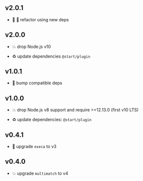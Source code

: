 ## v2.0.1

* 🐞 🐞 refactor using new deps

## v2.0.0

* 💥 drop Node.js v10

* ♻️ update dependencies `@start/plugin`

## v1.0.1

* 🐞 bump compatible deps

## v1.0.0

* 💥 drop Node.js v8 support and require >=12.13.0 (first v10 LTS)

* ♻️ update dependencies: `@start/plugin`

## v0.4.1

* 🐞 upgrade `execa` to v3

## v0.4.0

* 💥 upgrade `multimatch` to v4
